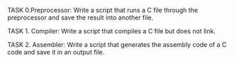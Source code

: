 TASK 0.Preprocessor: Write a script that runs a C file through the preprocessor and save the result into another file.


TASK 1. Compiler: Write a script that compiles a C file but does not link.

TASK 2. Assembler: Write a script that generates the assembly code of a C code and save it in an output file.

